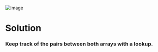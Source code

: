 ![image](https://user-images.githubusercontent.com/53051383/210161274-66752262-ec7c-4673-87e3-4b65b8b3d0d3.png)
# Solution
### Keep track of the pairs between both arrays with a lookup.
